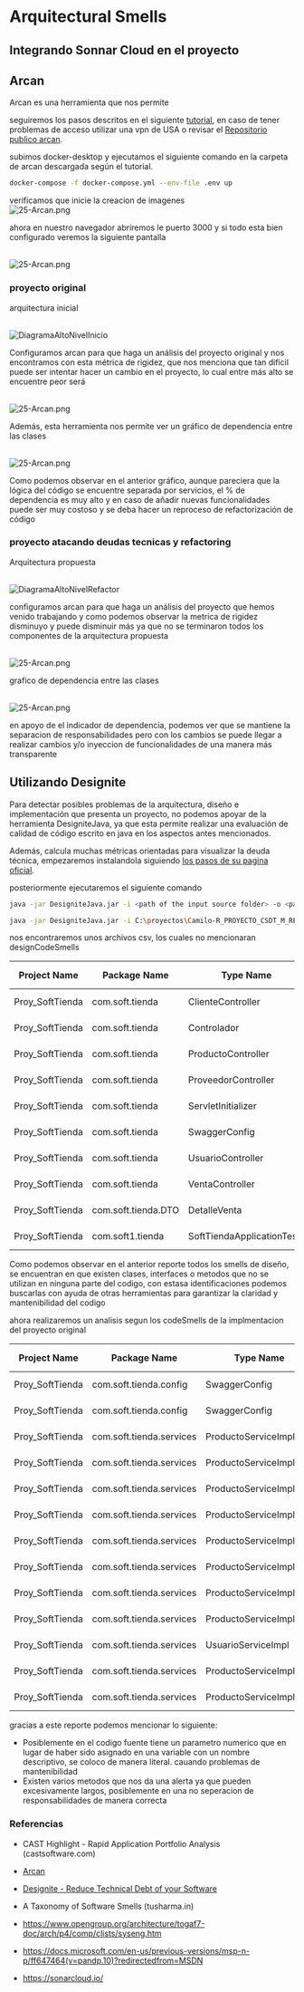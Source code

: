 
# Arquitectural Smells

## Integrando Sonnar Cloud en el proyecto

## Arcan

Arcan es una herramienta que nos permite 

seguiremos los pasos descritos en el siguiente [tutorial](https://docs.arcan.tech/2.9.0/get_started/), en caso de tener problemas de acceso utilizar una vpn de USA o revisar el [Repositorio publico  arcan](https://github.com/Arcan-Tech/arcan-trial/tree/main).

subimos docker-desktop y ejecutamos el siguiente comando en la carpeta de arcan descargada según el tutorial.


```bash
docker-compose -f docker-compose.yml --env-file .env up
```

verificamos que inicie la creacion de imagenes
<br/>
<img src="images/26-Arcan-0.png" alt="25-Arcan.png" style="max-width: 80%;max-width: 80%;">
<br/>

ahora en nuestro navegador abriremos le puerto 3000 y si todo esta bien configurado veremos la siguiente pantalla

<br/>
<img src="images/26-Arcan-1.png" alt="25-Arcan.png" style="max-width: 80%;max-width: 80%;">
<br/>

### proyecto original

arquitectura inicial

<br/>
<img src="images/00-DiagramaAltoNivelInicio.png" alt="DiagramaAltoNivelInicio" style="max-width: 80%;max-width: 80%;">
<br/>

Configuramos arcan para que haga un análisis del  proyecto original y nos encontramos con esta métrica de rigidez, que nos menciona que tan difícil puede ser intentar hacer un cambio en el proyecto, lo cual entre más alto se encuentre peor será

<br/>
<img src="images/26-Arcan-2.png" alt="25-Arcan.png" style="max-width: 80%;max-width: 80%;">
<br/>

Además, esta herramienta nos permite ver un gráfico de dependencia entre las clases



<br/>
<img src="images/26-Arcan-3.png" alt="25-Arcan.png" style="max-width: 80%;max-width: 80%;">
<br/>

Como podemos observar en el anterior gráfico, aunque pareciera que la lógica del código se encuentre separada por servicios, el % de dependencia es muy alto y en caso de añadir nuevas funcionalidades puede ser muy costoso y se deba hacer un reproceso de refactorización de código

### proyecto atacando deudas tecnicas y refactoring 

Arquitectura propuesta

<br/>
<img src="images/01-DiagramaAltoNivelRefactor.png" alt="DiagramaAltoNivelRefactor" style="max-width: 80%;max-width: 80%;">
<br/>

configuramos arcan para que haga un análisis del  proyecto que hemos venido trabajando y como podemos observar la metrica de rigidez disminuyo y puede disminuir más ya que no se terminaron todos los componentes de la arquitectura propuesta

<br/>
<img src="images/26-Arcan-4.png" alt="25-Arcan.png" style="max-width: 80%;max-width: 80%;">
<br/>

grafico de dependencia entre las clases

<br/>
<img src="images/26-Arcan-5.png" alt="25-Arcan.png" style="max-width: 80%;max-width: 80%;">
<br/>

en apoyo de el indicador de dependencia, podemos ver que se mantiene la separacion de responsabilidades pero con los cambios se puede llegar a realizar cambios y/o inyeccion de funcionalidades de una manera más transparente

## Utilizando Designite 

Para detectar posibles problemas de la arquitectura, diseño e implementación que presenta un proyecto, no podemos apoyar de la herramienta DesigniteJava, ya que esta permite realizar una evaluación de calidad de código escrito en java en los aspectos antes mencionados. 

Además,  calcula muchas métricas orientadas para visualizar la deuda técnica, empezaremos instalandola siguiendo [los pasos de su pagina oficial](https://www.designite-tools.com/docs/getting_started.html).

posteriormente ejecutaremos el siguiente comando

```bash
java -jar DesigniteJava.jar -i <path of the input source folder> -o <path of the output folder>

java -jar DesigniteJava.jar -i C:\proyectos\Camilo-R_PROYECTO_CSDT_M_REFACTOR-\Proy_SoftTienda\src -o C:\proyectos\Camilo-R_PROYECTO_CSDT_M_REFACTOR-\report_designite
```


nos encontraremos unos archivos csv, los cuales no mencionaran designCodeSmells 

| Project Name   | Package Name    | Type Name             | Code Smell           |
|----------------|-----------------|-----------------------|----------------------|
| Proy_SoftTienda | com.soft.tienda | ClienteController     | Unutilized Abstraction |
| Proy_SoftTienda | com.soft.tienda | Controlador           | Unutilized Abstraction |
| Proy_SoftTienda | com.soft.tienda | ProductoController    | Unutilized Abstraction |
| Proy_SoftTienda | com.soft.tienda | ProveedorController   | Unutilized Abstraction |
| Proy_SoftTienda | com.soft.tienda | ServletInitializer    | Unutilized Abstraction |
| Proy_SoftTienda | com.soft.tienda | SwaggerConfig         | Unutilized Abstraction |
| Proy_SoftTienda | com.soft.tienda | UsuarioController     | Unutilized Abstraction |
| Proy_SoftTienda | com.soft.tienda | VentaController       | Unutilized Abstraction |
| Proy_SoftTienda | com.soft.tienda.DTO | DetalleVenta     | Unutilized Abstraction |
| Proy_SoftTienda | com.soft1.tienda | SoftTiendaApplicationTests | Unutilized Abstraction |

Como podemos observar en el anterior reporte todos los smells de diseño, se encuentran en que existen clases, interfaces o metodos que no se utilizan en ninguna parte del codigo, con estasa identificaciones podemos buscarlas con ayuda de otras herramientas para garantizar la claridad y mantenibilidad del codigo

ahora realizaremos un analisis segun los codeSmells de la implmentacion del proyecto original

| Project Name   | Package Name              | Type Name          | Method Name               | Code Smell     |
|----------------|---------------------------|--------------------|---------------------------|----------------|
| Proy_SoftTienda | com.soft.tienda.config   | SwaggerConfig      | apiDocket                 | Long Statement |
| Proy_SoftTienda | com.soft.tienda.config   | SwaggerConfig      | getApiInfo                | Long Statement |
| Proy_SoftTienda | com.soft.tienda.services | ProductoServiceImpl | findAll                   | Long Statement |
| Proy_SoftTienda | com.soft.tienda.services | ProductoServiceImpl | findById                  | Long Statement |
| Proy_SoftTienda | com.soft.tienda.services | ProductoServiceImpl | findById                  | Long Statement |
| Proy_SoftTienda | com.soft.tienda.services | ProductoServiceImpl | addProduct                | Long Statement |
| Proy_SoftTienda | com.soft.tienda.services | ProductoServiceImpl | deleteById                | Long Statement |
| Proy_SoftTienda | com.soft.tienda.services | ProductoServiceImpl | deleteById                | Long Statement |
| Proy_SoftTienda | com.soft.tienda.services | ProductoServiceImpl | updateProduct             | Long Statement |
| Proy_SoftTienda | com.soft.tienda.services | ProductoServiceImpl | updateProduct             | Long Statement |
| Proy_SoftTienda | com.soft.tienda.services | UsuarioServiceImpl  | consultarUsuarioPorCorreoElectronico | Long Statement |
| Proy_SoftTienda | com.soft.tienda.services | ProductoServiceImplTest | testUpdateProductSuccess | Magic Number   |
| Proy_SoftTienda | com.soft.tienda.services | ProductoServiceImplTest | testUpdateProductFailure | Magic Number   |

gracias a este reporte podemos mencionar lo siguiente:

- Posiblemente en el codigo fuente tiene un parametro numerico que en lugar de haber sido asignado en una variable con un nombre descriptivo, se coloco de manera literal. cauando problemas de mantenibilidad 
- Existen varios metodos que nos da una alerta ya que pueden excesivamente largos, posiblemente en una no seperacion de responsabilidades de manera correcta

### Referencias 

- CAST Highlight - Rapid Application Portfolio Analysis (castsoftware.com)
- [Arcan](https://docs.arcan.tech/2.9.0/installation/)
- [Designite - Reduce Technical Debt of your Software](https://www.designite-tools.com/docs/getting_started.html)

- A Taxonomy of Software Smells (tusharma.in)

- https://www.opengroup.org/architecture/togaf7-doc/arch/p4/comp/clists/syseng.htm
- https://docs.microsoft.com/en-us/previous-versions/msp-n-p/ff647464(v=pandp.10)?redirectedfrom=MSDN
- https://sonarcloud.io/
